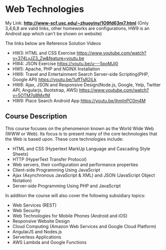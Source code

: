 # Web Technologies

My Link: **http://www-scf.usc.edu/~zhuoyiny/1O9fd63m7.html**
(Only 3,4,6,8 are valid links, other homeworks are configurations, HW9 is an Android app which can't be shown on website)

The links below are Reference Solution Videos

- HW3: HTML and CSS Exercise https://www.youtube.com/watch?v=374LyJZ3_Zw&feature=youtu.be
- HW4: JSON Exercise https://youtu.be/u---5poMJj0
- HW5: Apache, PHP and NGINX Installation
- HW6: Travel and Entertainment Search Server-side Scripting(PHP, Google API) https://youtu.be/1uffTsR2jLk
- HW8: Ajax, JSON and Responsive Design(Node.js, Google, Yelp, Twitter API, Angularjs, Bootstrap, AWS) https://www.youtube.com/watch?v=5OTM7qBMxfM
- HW9: Place Search Android App https://youtu.be/jhmInPC0m4M

## Course Description
This course focuses on the phenomenon known as the World Wide Web (WWW or Web). Its focus is to present many of the core technologies that the Web is based upon. These core technologies include:

- HTML and CSS (Hypertext MarkUp Language and Cascading Style Sheets)
- HTTP (HyperText Transfer Protocol)
- Web servers, their configuration and performance properties
- Client-side Programming Using JavaScript
- Ajax (Asynchronous JavaScript & XML) and JSON (JavaScript Object Notation)
- Server-side Programming Using PHP and JavaScript

In addition the course will also cover the following subsidiary topics:

- Web Services (REST)
- Web Security
- Web Technologies for Mobile Phones (Android and iOS)
- Responsive Website Design
- Cloud Computing (Amazon Web Services and Google Cloud Platform)
- AngularJS and Nodes.js
- Serverless Applications
- AWS Lambda and Google Functions
